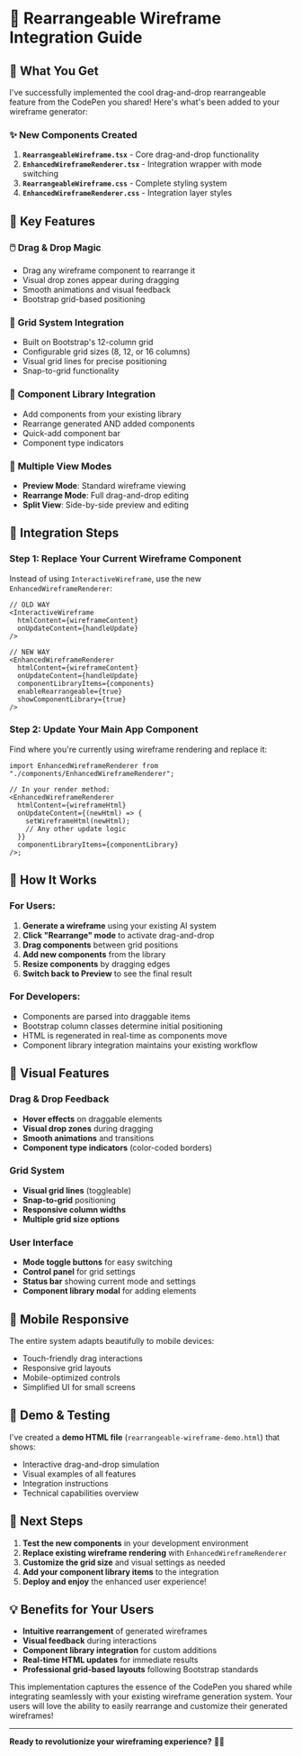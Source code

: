 # 🎯 Rearrangeable Wireframe Integration Guide

## 🚀 What You Get

I've successfully implemented the cool drag-and-drop rearrangeable feature from the CodePen you shared! Here's what's been added to your wireframe generator:

### ✨ New Components Created

1. **`RearrangeableWireframe.tsx`** - Core drag-and-drop functionality
2. **`EnhancedWireframeRenderer.tsx`** - Integration wrapper with mode switching
3. **`RearrangeableWireframe.css`** - Complete styling system
4. **`EnhancedWireframeRenderer.css`** - Integration layer styles

## 🎪 Key Features

### 🖱️ **Drag & Drop Magic**

- Drag any wireframe component to rearrange it
- Visual drop zones appear during dragging
- Smooth animations and visual feedback
- Bootstrap grid-based positioning

### 📐 **Grid System Integration**

- Built on Bootstrap's 12-column grid
- Configurable grid sizes (8, 12, or 16 columns)
- Visual grid lines for precise positioning
- Snap-to-grid functionality

### 🧩 **Component Library Integration**

- Add components from your existing library
- Rearrange generated AND added components
- Quick-add component bar
- Component type indicators

### 📱 **Multiple View Modes**

- **Preview Mode**: Standard wireframe viewing
- **Rearrange Mode**: Full drag-and-drop editing
- **Split View**: Side-by-side preview and editing

## 🔧 Integration Steps

### Step 1: Replace Your Current Wireframe Component

Instead of using `InteractiveWireframe`, use the new `EnhancedWireframeRenderer`:

```tsx
// OLD WAY
<InteractiveWireframe
  htmlContent={wireframeContent}
  onUpdateContent={handleUpdate}
/>

// NEW WAY
<EnhancedWireframeRenderer
  htmlContent={wireframeContent}
  onUpdateContent={handleUpdate}
  componentLibraryItems={components}
  enableRearrangeable={true}
  showComponentLibrary={true}
/>
```

### Step 2: Update Your Main App Component

Find where you're currently using wireframe rendering and replace it:

```tsx
import EnhancedWireframeRenderer from "./components/EnhancedWireframeRenderer";

// In your render method:
<EnhancedWireframeRenderer
  htmlContent={wireframeHtml}
  onUpdateContent={(newHtml) => {
    setWireframeHtml(newHtml);
    // Any other update logic
  }}
  componentLibraryItems={componentLibrary}
/>;
```

## 🎯 How It Works

### For Users:

1. **Generate a wireframe** using your existing AI system
2. **Click "Rearrange" mode** to activate drag-and-drop
3. **Drag components** between grid positions
4. **Add new components** from the library
5. **Resize components** by dragging edges
6. **Switch back to Preview** to see the final result

### For Developers:

- Components are parsed into draggable items
- Bootstrap column classes determine initial positioning
- HTML is regenerated in real-time as components move
- Component library integration maintains your existing workflow

## 🎨 Visual Features

### Drag & Drop Feedback

- **Hover effects** on draggable elements
- **Visual drop zones** during dragging
- **Smooth animations** and transitions
- **Component type indicators** (color-coded borders)

### Grid System

- **Visual grid lines** (toggleable)
- **Snap-to-grid** positioning
- **Responsive column widths**
- **Multiple grid size options**

### User Interface

- **Mode toggle buttons** for easy switching
- **Control panel** for grid settings
- **Status bar** showing current mode and settings
- **Component library modal** for adding elements

## 📱 Mobile Responsive

The entire system adapts beautifully to mobile devices:

- Touch-friendly drag interactions
- Responsive grid layouts
- Mobile-optimized controls
- Simplified UI for small screens

## 🎪 Demo & Testing

I've created a **demo HTML file** (`rearrangeable-wireframe-demo.html`) that shows:

- Interactive drag-and-drop simulation
- Visual examples of all features
- Integration instructions
- Technical capabilities overview

## 🚀 Next Steps

1. **Test the new components** in your development environment
2. **Replace existing wireframe rendering** with `EnhancedWireframeRenderer`
3. **Customize the grid size** and visual settings as needed
4. **Add your component library items** to the integration
5. **Deploy and enjoy** the enhanced user experience!

## 💡 Benefits for Your Users

- **Intuitive rearrangement** of generated wireframes
- **Visual feedback** during interactions
- **Component library integration** for custom additions
- **Real-time HTML updates** for immediate results
- **Professional grid-based layouts** following Bootstrap standards

This implementation captures the essence of the CodePen you shared while integrating seamlessly with your existing wireframe generation system. Your users will love the ability to easily rearrange and customize their generated wireframes!

---

**Ready to revolutionize your wireframing experience?** 🎯✨

